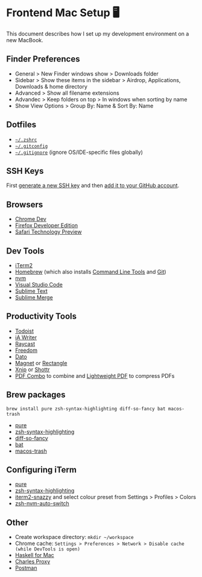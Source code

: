 # Frontend Mac Setup 🖥

This document describes how I set up my development environment on a new MacBook.

## Finder Preferences

- General > New Finder windows show > Downloads folder
- Sidebar > Show these items in the sidebar > Airdrop, Applications, Downloads & home directory
- Advanced > Show all filename extensions
- Advandec > Keep folders on top > In windows when sorting by name
- Show View Options > Group By: Name & Sort By: Name

## Dotfiles

- [`~/.zshrc`](./.zshrc)
- [`~/.gitconfig`](./.gitconfig)
- [`~/.gitignore`](./.gitignore) (ignore OS/IDE-specific files globally)

## SSH Keys

First [generate a new SSH key](https://docs.github.com/en/authentication/connecting-to-github-with-ssh/generating-a-new-ssh-key-and-adding-it-to-the-ssh-agent) and then [add it to your GitHub account](https://docs.github.com/en/authentication/connecting-to-github-with-ssh/adding-a-new-ssh-key-to-your-github-account).

## Browsers

- [Chrome Dev](https://www.google.com/chrome/dev/)
- [Firefox Developer Edition](https://www.mozilla.org/en-US/firefox/developer/)
- [Safari Technology Preview](https://developer.apple.com/safari/technology-preview/)

## Dev Tools

- [iTerm2](https://www.iterm2.com/)
- [Homebrew](https://brew.sh/) (which also installs [Command Line Tools](http://osxdaily.com/2014/02/12/install-command-line-tools-mac-os-x/) and [Git](http://git-scm.com/))
- [nvm](https://github.com/creationix/nvm)
- [Visual Studio Code](https://code.visualstudio.com/)
- [Sublime Text](https://www.sublimetext.com/)
- [Sublime Merge](https://www.sublimemerge.com/)

## Productivity Tools

- [Todoist](https://todoist.com)
- [iA Writer](https://ia.net/writer)
- [Raycast](https://www.raycast.com)
- [Freedom](https://freedom.to/)
- [Dato](https://sindresorhus.com/dato)
- [Magnet](http://magnet.crowdcafe.com/) or [Rectangle](https://rectangleapp.com/)
- [Xnip](http://xnipapp.com/) or [Shottr](https://shottr.cc)
- [PDF Combo](https://apps.apple.com/au/app/pdfcombo/id1030461463) to combine and [Lightweight PDF](https://apps.apple.com/au/app/lightweight-pdf/id1450640351) to compress PDFs

## Brew packages

```
brew install pure zsh-syntax-highlighting diff-so-fancy bat macos-trash
```

- [pure](https://github.com/sindresorhus/pure)
- [zsh-syntax-highlighting](https://github.com/zsh-users/zsh-syntax-highlighting)
- [diff-so-fancy](https://github.com/so-fancy/diff-so-fancy)
- [bat](https://github.com/sharkdp/bat)
- [macos-trash](https://github.com/sindresorhus/macos-trash)

## Configuring iTerm

- [pure](https://github.com/sindresorhus/pure)
- [zsh-syntax-highlighting](https://github.com/zsh-users/zsh-syntax-highlighting)
- [iterm2-snazzy](https://github.com/sindresorhus/iterm2-snazzy) and select colour preset from Settings > Profiles > Colors
- [zsh-nvm-auto-switch](https://github.com/aspirewit/zsh-nvm-auto-switch)

## Other

- Create workspace directory: `mkdir ~/workspace`
- Chrome cache: `Settings > Preferences > Network > Disable cache (while DevTools is open)`
- [Haskell for Mac](http://haskellformac.com/)
- [Charles Proxy](https://www.charlesproxy.com/)
- [Postman](https://www.getpostman.com/)

